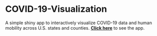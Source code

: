 # COVID-19-Visualization
A simple shiny app to interactively visualize COVID-19 data and human mobility across U.S. states and counties. 
[**Click here**](http://l-yan.shinyapps.io/covid-19-visualization) to see the app. 



